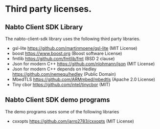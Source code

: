 # Third party licenses.

## Nabto Client SDK Library

The nabto-client-sdk library uses the following third party libraries.

  * gsl-lite https://github.com/martinmoene/gsl-lite (MIT License)
  * boost https://www.boost.org (Boost software License)
  * fmtlib https://github.com/fmtlib/fmt (BSD 2 clause)
  * Json for modern C++ https://github.com/nlohmann/json (MIT License)
  * Json for modern C++ depends on Hedley https://github.com/nemequ/hedley (Public Domain)
  * MbedTLS https://github.com/ARMmbed/mbedtls (Apache 2.0 License)
  * Tiny cbor https://github.com/intel/tinycbor (MIT)

## Nabto Client SDK demo programs

The demo programs uses some of the following libraries

  * cxxopts https://github.com/jarro2783/cxxopts (MIT License)
